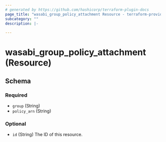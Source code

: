 ```yaml
---
# generated by https://github.com/hashicorp/terraform-plugin-docs
page_title: "wasabi_group_policy_attachment Resource - terraform-provider-wasabi"
subcategory: ""
description: |-
  
---
```


# wasabi_group_policy_attachment (Resource)





<!-- schema generated by tfplugindocs -->
## Schema

### Required

- `group` (String)
- `policy_arn` (String)

### Optional

- `id` (String) The ID of this resource.


